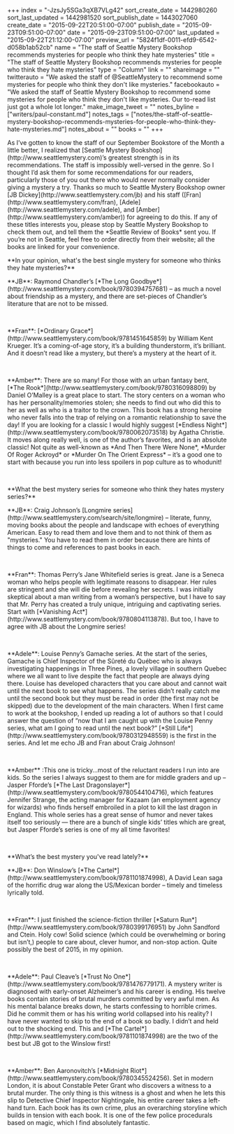 +++
index = "-JzsJy5SGa3qXB7VLg42"
sort_create_date = 1442980260
sort_last_updated = 1442981520
sort_publish_date = 1443027060
create_date = "2015-09-22T20:51:00-07:00"
publish_date = "2015-09-23T09:51:00-07:00"
date = "2015-09-23T09:51:00-07:00"
last_updated = "2015-09-22T21:12:00-07:00"
preview_url = "5824f1df-0011-efd9-6542-d058b1ab52cb"
name = "The staff of Seattle Mystery Bookshop recommends mysteries for people who think they hate mysteries"
title = "The staff of Seattle Mystery Bookshop recommends mysteries for people who think they hate mysteries"
type = "Column"
link = ""
shareimage = ""
twitterauto = "We asked the staff of @SeattleMystery to recommend some mysteries for people who think they don't like mysteries."
facebookauto = "We asked the staff of Seattle Mystery Bookshop to recommend some mysteries for people who think they don't like mysteries. Our to-read list just got a whole lot longer."
make_image_tweet = ""
notes_byline = ["writers/paul-constant.md"]
notes_tags = ["notes/the-staff-of-seattle-mystery-bookshop-recommends-mysteries-for-people-who-think-they-hate-mysteries.md"]
notes_about = ""
books = ""
+++
<p class="intro">As I’ve gotten to know the staff of our September Bookstore of the Month a little better, I realized that [Seattle Mystery Bookshop](http://www.seattlemystery.com)’s greatest strength is in its recommendations. The staff is impossibly well-versed in the genre. So I thought I’d ask them for some recommendations for our readers, particularly those of you out there who would never normally consider giving a mystery a try. Thanks so much to Seattle Mystery Bookshop owner [JB Dickey](http://www.seattlemystery.com/jb) and his staff ([Fran](http://www.seattlemystery.com/fran),  [Adele](http://www.seattlemystery.com/adele), and [Amber](http://www.seattlemystery.com/amber)) for agreeing to do this. If any of these titles interests you, please stop by Seattle Mystery Bookshop to check them out, and tell them the *Seattle Review of Books* sent you. If you’re not in Seattle, feel free to order directly from their website; all the books are linked for your convenience.</p>


<p class="noindent">**In your opinion, what's the best single mystery for someone who thinks they hate mysteries?**</p>


<p class="noindent">**JB**: Raymond Chandler’s [*The Long Goodbye*](http://www.seattlemystery.com/book/9780394757681) – as much a novel about friendship as a mystery, and there are set-pieces of Chandler’s literature that are not to be missed.</p>
 
<p class="noindent">**Fran**: [*Ordinary Grace*](http://www.seattlemystery.com/book/9781451645859) by William Kent Krueger. It’s a coming-of-age story, it’s a building thunderstorm, it’s brilliant. And it doesn’t read like a mystery, but there’s a mystery at the heart of it.</p>
 
<p class="noindent">**Amber**: There are so many! For those with an urban fantasy bent, [*The Rook*](http://www.seattlemystery.com/book/9780316098809) by Daniel O’Malley is a great place to start. The story centers on a woman who has her personality/memories stolen; she needs to find out who did this to her as well as who is a traitor to the crown. This book has a strong heroine who never falls into the trap of relying on a romantic relationship to save the day! If you are looking for a classic I would highly suggest [*Endless Night*](http://www.seattlemystery.com/book/9780062073518) by Agatha Christie. It moves along really well, is one of the author’s favorites, and is an absolute classic! Not quite as well-known as *And Then There Were None*, *Murder Of Roger Ackroyd* or *Murder On The Orient Express* – it’s a good one to start with because you run into less spoilers in pop culture as to whodunit!</p>
 
 
<p class="noindent">**What the best mystery series for someone who think they hates mystery series?**</p>

<p class="noindent">**JB**: Craig Johnson’s [Longmire series](http://www.seattlemystery.com/search/site/longmire) – literate, funny, moving books about the people and landscape with echoes of everything American. Easy to read them and love them and to not think of them as "mysteries." You have to read them in order because there are hints of things to come and references to past books in each.</p>
 
<p class="noindent">**Fran**: Thomas Perry’s Jane Whitefield series is great. Jane is a Seneca woman who helps people with legitimate reasons to disappear. Her rules are stringent and she will die before revealing her secrets. I was initially skeptical about a man writing from a woman’s perspective, but I have to say that Mr. Perry has created a truly unique, intriguing and captivating series. Start with [*Vanishing Act*](http://www.seattlemystery.com/book/9780804113878). But too, I have to agree with JB about the Longmire series!</p>
 
<p class="noindent">**Adele**: Louise Penny’s Gamache series. At the start of the series, Gamache is Chief Inspector of the Sûreté du Québec who is always investigating happenings in Three Pines, a lovely village in southern Quebec where we all want to live despite the fact that people are always dying there. Louise has developed characters that you care about and cannot wait until the next book to see what happens. The series didn’t really catch me until the second book but they must be read in order (the first may not be skipped) due to the development of the main characters. When I first came to work at the bookshop, I ended up reading a lot of authors so that I could answer the question of “now that I am caught up with the Louise Penny series, what am I going to read until the next book?” [*Still Life*](http://www.seattlemystery.com/book/9780312948559) is the first in the series. And let me echo JB and Fran about Craig Johnson!</p>
 
<p class="noindent">**Amber** :This one is tricky…most of the reluctant readers I run into are kids. So the series I always suggest to them are for middle graders and up – Jasper Fforde’s [*The Last Dragonslayer*](http://www.seattlemystery.com/book/9780544104716), which features Jennifer Strange, the acting manager for Kazaam (an employment agency for wizards) who finds herself embroiled in a plot to kill the last dragon in England. This whole series has a great sense of humor and never takes itself too seriously — there are a bunch of single kids’ titles which are great, but Jasper Fforde’s series is one of my all time favorites!</p>
 
 
<p class="noindent">**What’s the best mystery you've read lately?**</p>

<p class="noindent">**JB**: Don Winslow’s [*The Cartel*](http://www.seattlemystery.com/book/9781101874998), A David Lean saga of the horrific drug war along the US/Mexican border – timely and timeless lyrically told.</p>
 
<p class="noindent">**Fran**: I just finished the science-fiction thriller [*Saturn Run*](http://www.seattlemystery.com/book/9780399176951) by John Sandford and Ctein. Holy cow! Solid science (which could be overwhelming or boring but isn’t,) people to care about, clever humor, and non-stop action. Quite possibly the best of 2015, in my opinion.</p>
 
<p class="noindent">**Adele**: Paul Cleave’s [*Trust No One*](http://www.seattlemystery.com/book/9781476779171). A mystery writer is diagnosed with early-onset Alzheimer’s and his career is ending. His twelve books contain stories of brutal murders committed by very awful men. As his mental balance breaks down, he starts confessing to horrible crimes. Did he commit them or has his writing world collapsed into his reality? I have never wanted to skip to the end of a book so badly. I didn’t and held out to the shocking end. This and [*The Cartel*](http://www.seattlemystery.com/book/9781101874998) are the two of the best but JB got to the Winslow first!</p>
 
<p class=“noindent”>**Amber**: Ben Aaronovitch’s [*Midnight Riot*](http://www.seattlemystery.com/book/9780345524256). Set in modern London, it is about Constable Peter Grant who discovers a witness to a brutal murder. The only thing is this witness is a ghost and when he lets this slip to Detective Chief Inspector Nightingale, his entire career takes a left-hand turn. Each book has its own crime, plus an overarching storyline which builds in tension with each book. It is one of the few police procedurals based on magic, which I find absolutely fantastic.</p>